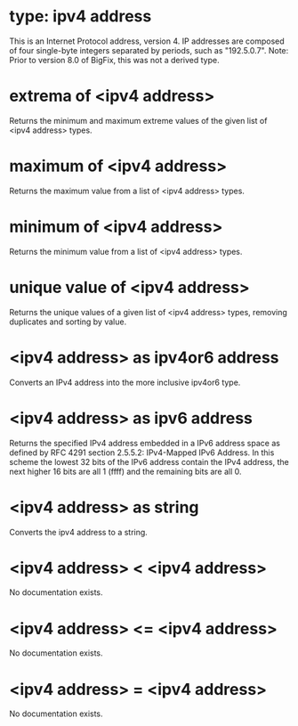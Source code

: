 # type: ipv4 address

This is an Internet Protocol address, version 4. IP addresses are composed of four single-byte integers separated by periods, such as &quot;192.5.0.7&quot;. Note: Prior to version 8.0 of BigFix, this was not a derived type.

# extrema of &lt;ipv4 address&gt;

Returns the minimum and maximum extreme values of the given list of &lt;ipv4 address&gt; types.

# maximum of &lt;ipv4 address&gt;

Returns the maximum value from a list of &lt;ipv4 address&gt; types.

# minimum of &lt;ipv4 address&gt;

Returns the minimum value from a list of &lt;ipv4 address&gt; types.

# unique value of &lt;ipv4 address&gt;

Returns the unique values of a given list of &lt;ipv4 address&gt; types, removing duplicates and sorting by value.

# &lt;ipv4 address&gt; as ipv4or6 address

Converts an IPv4 address into the more inclusive ipv4or6 type.

# &lt;ipv4 address&gt; as ipv6 address

Returns the specified IPv4 address embedded in a IPv6 address space as defined by RFC 4291 section 2.5.5.2: IPv4-Mapped IPv6 Address. In this scheme the lowest 32 bits of the IPv6 address contain the IPv4 address, the next higher 16 bits are all 1 (ffff) and the remaining bits are all 0.

# &lt;ipv4 address&gt; as string

Converts the ipv4 address to a string.

# &lt;ipv4 address&gt; &lt; &lt;ipv4 address&gt;

No documentation exists.

# &lt;ipv4 address&gt; &lt;= &lt;ipv4 address&gt;

No documentation exists.

# &lt;ipv4 address&gt; = &lt;ipv4 address&gt;

No documentation exists.

